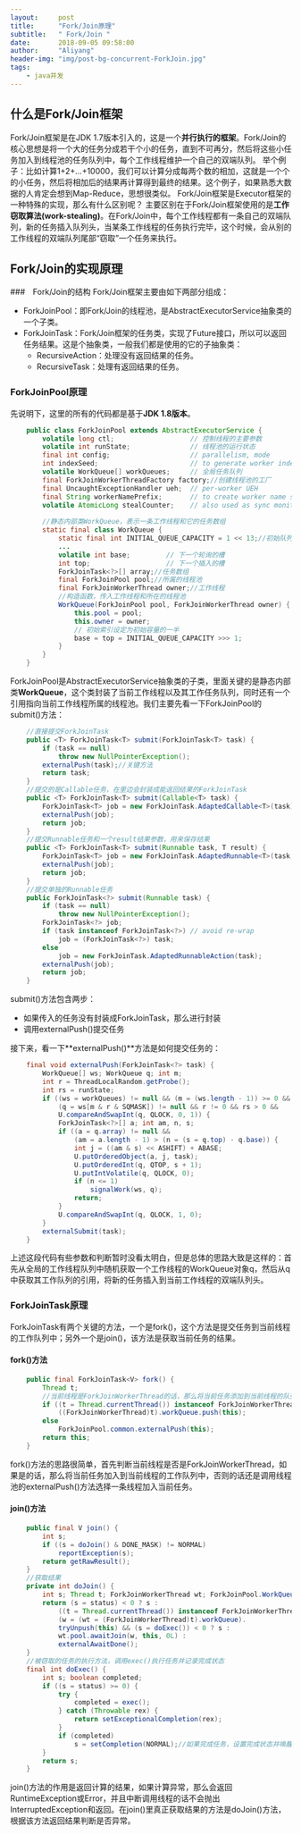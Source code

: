```yaml
---
layout:     post
title:      "Fork/Join原理"
subtitle:   " Fork/Join "
date:       2018-09-05 09:58:00
author:     "Aliyang"
header-img: "img/post-bg-concurrent-ForkJoin.jpg"
tags:
    - java并发
---
```

## 什么是Fork/Join框架
Fork/Join框架是在JDK 1.7版本引入的，这是一个**并行执行的框架**。Fork/Join的核心思想是将一个大的任务分成若干个小的任务，直到不可再分，然后将这些小任务加入到线程池的任务队列中，每个工作线程维护一个自己的双端队列。
举个例子：比如计算1+2+...+10000，我们可以计算分成每两个数的相加，这就是一个个的小任务，然后将相加后的结果再计算得到最终的结果。这个例子，如果熟悉大数据的人肯定会想到Map-Reduce，思想很类似。
Fork/Join框架是Executor框架的一种特殊的实现，那么有什么区别呢？
主要区别在于Fork/Join框架使用的是**工作窃取算法(work-stealing)**。在Fork/Join中，每个工作线程都有一条自己的双端队列，新的任务插入队列头，当某条工作线程的任务执行完毕，这个时候，会从别的工作线程的双端队列尾部“窃取”一个任务来执行。

## Fork/Join的实现原理

###　Fork/Join的结构
Fork/Join框架主要由如下两部分组成：

* ForkJoinPool：即Fork/Join的线程池，是AbstractExecutorService抽象类的一个子类。
* ForkJoinTask：Fork/Join框架的任务类，实现了Future接口，所以可以返回任务结果。这是个抽象类，一般我们都是使用的它的子抽象类：
	* RecursiveAction：处理没有返回结果的任务。
	* RecursiveTask：处理有返回结果的任务。

### ForkJoinPool原理
先说明下，这里的所有的代码都是基于**JDK 1.8版本**。
``` java
	public class ForkJoinPool extends AbstractExecutorService {
    	volatile long ctl;                   // 控制线程的主要参数
    	volatile int runState;               // 线程池的运行状态
    	final int config;                    // parallelism, mode
    	int indexSeed;                       // to generate worker index
    	volatile WorkQueue[] workQueues;     // 全局任务队列
    	final ForkJoinWorkerThreadFactory factory;//创建线程池的工厂
    	final UncaughtExceptionHandler ueh;  // per-worker UEH
    	final String workerNamePrefix;       // to create worker name string
    	volatile AtomicLong stealCounter;    // also used as sync monitor
        
    	//静态内部类WorkQueue，表示一条工作线程和它的任务数组
    	static final class WorkQueue {
        	static final int INITIAL_QUEUE_CAPACITY = 1 << 13;//初始队列容量
        	...
            volatile int base;         // 下一个轮询的槽
        	int top;                   // 下一个插入的槽
            ForkJoinTask<?>[] array;//任务数组
            final ForkJoinPool pool;//所属的线程池
            final ForkJoinWorkerThread owner;//工作线程
            //构造函数，传入工作线程和所在的线程池
            WorkQueue(ForkJoinPool pool, ForkJoinWorkerThread owner) {
                this.pool = pool;
                this.owner = owner;
                // 初始索引设定为初始容量的一半
                base = top = INITIAL_QUEUE_CAPACITY >>> 1;
        	}
        }
    }
```
ForkJoinPool是AbstractExecutorService抽象类的子类，里面关键的是静态内部类**WorkQueue**，这个类封装了当前工作线程以及其工作任务队列，同时还有一个引用指向当前工作线程所属的线程池。我们主要先看一下ForkJoinPool的submit()方法：
``` java
	//直接提交ForkJoinTask
	public <T> ForkJoinTask<T> submit(ForkJoinTask<T> task) {
        if (task == null)
            throw new NullPointerException();
        externalPush(task);//关键方法
        return task;
    }
    //提交的是Callable任务，在里边会封装成能返回结果的ForkJoinTask
    public <T> ForkJoinTask<T> submit(Callable<T> task) {
        ForkJoinTask<T> job = new ForkJoinTask.AdaptedCallable<T>(task);
        externalPush(job);
        return job;
    }
    //提交Runnable任务和一个result结果参数，用来保存结果
    public <T> ForkJoinTask<T> submit(Runnable task, T result) {
        ForkJoinTask<T> job = new ForkJoinTask.AdaptedRunnable<T>(task, result);
        externalPush(job);
        return job;
    }
    //提交单独的Runnable任务
    public ForkJoinTask<?> submit(Runnable task) {
        if (task == null)
            throw new NullPointerException();
        ForkJoinTask<?> job;
        if (task instanceof ForkJoinTask<?>) // avoid re-wrap
            job = (ForkJoinTask<?>) task;
        else
            job = new ForkJoinTask.AdaptedRunnableAction(task);
        externalPush(job);
        return job;
    }
```
submit()方法包含两步：

* 如果传入的任务没有封装成ForkJoinTask，那么进行封装
* 调用externalPush()提交任务

接下来，看一下**externalPush()**方法是如何提交任务的：
``` java
	final void externalPush(ForkJoinTask<?> task) {
        WorkQueue[] ws; WorkQueue q; int m;
        int r = ThreadLocalRandom.getProbe();
        int rs = runState;
        if ((ws = workQueues) != null && (m = (ws.length - 1)) >= 0 &&
            (q = ws[m & r & SQMASK]) != null && r != 0 && rs > 0 &&
            U.compareAndSwapInt(q, QLOCK, 0, 1)) {
            ForkJoinTask<?>[] a; int am, n, s;
            if ((a = q.array) != null &&
                (am = a.length - 1) > (n = (s = q.top) - q.base)) {
                int j = ((am & s) << ASHIFT) + ABASE;
                U.putOrderedObject(a, j, task);
                U.putOrderedInt(q, QTOP, s + 1);
                U.putIntVolatile(q, QLOCK, 0);
                if (n <= 1)
                    signalWork(ws, q);
                return;
            }
            U.compareAndSwapInt(q, QLOCK, 1, 0);
        }
        externalSubmit(task);
    }
```
上述这段代码有些参数和判断暂时没看太明白，但是总体的思路大致是这样的：首先从全局的工作线程队列中随机获取一个工作线程的WorkQueue对象q，然后从q中获取其工作队列的引用，将新的任务插入到当前工作线程的双端队列头。

### ForkJoinTask原理
ForkJoinTask有两个关键的方法，一个是fork()，这个方法是提交任务到当前线程的工作队列中；另外一个是join()，该方法是获取当前任务的结果。
#### fork()方法
``` java
	public final ForkJoinTask<V> fork() {
        Thread t;
        //当前线程是ForkJoinWorkerThread的话，那么将当前任务添加到当前线程的队列中
        if ((t = Thread.currentThread()) instanceof ForkJoinWorkerThread)
            ((ForkJoinWorkerThread)t).workQueue.push(this);
        else
            ForkJoinPool.common.externalPush(this);
        return this;
    }
```
fork()方法的思路很简单，首先判断当前线程是否是ForkJoinWorkerThread，如果是的话，那么将当前任务加入到当前线程的工作队列中，否则的话还是调用线程池的externalPush()方法选择一条线程加入当前任务。

#### join()方法
``` java
	public final V join() {
        int s;
        if ((s = doJoin() & DONE_MASK) != NORMAL)
            reportException(s);
        return getRawResult();
    }
    //获取结果
    private int doJoin() {
        int s; Thread t; ForkJoinWorkerThread wt; ForkJoinPool.WorkQueue w;
        return (s = status) < 0 ? s :
            ((t = Thread.currentThread()) instanceof ForkJoinWorkerThread) ?
            (w = (wt = (ForkJoinWorkerThread)t).workQueue).
            tryUnpush(this) && (s = doExec()) < 0 ? s :
            wt.pool.awaitJoin(w, this, 0L) :
            externalAwaitDone();
    }
    //被窃取的任务的执行方法，调用exec()执行任务并记录完成状态
    final int doExec() {
        int s; boolean completed;
        if ((s = status) >= 0) {
            try {
                completed = exec();
            } catch (Throwable rex) {
                return setExceptionalCompletion(rex);
            }
            if (completed)
                s = setCompletion(NORMAL);//如果完成任务，设置完成状态并唤醒等待获取改任务结果的线程
        }
        return s;
    }
```
join()方法的作用是返回计算的结果，如果计算异常，那么会返回RuntimeException或Error，并且中断调用线程的话不会抛出InterruptedException和返回。在join()里真正获取结果的方法是doJoin()方法，根据该方法返回结果判断是否异常。
